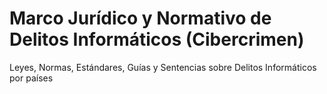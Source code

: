 # Marco Jurídico y Normativo de Delitos Informáticos (Cibercrimen)
Leyes, Normas, Estándares, Guías y Sentencias sobre Delitos Informáticos por países
